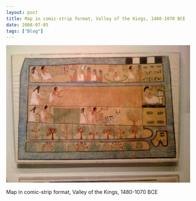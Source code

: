 ```yaml
---
layout: post
title: Map in comic-strip format, Valley of the Kings, 1480-1070 BCE
date: 2008-07-05
tags: ["Blog"]
---
```


![](k3Im6rfOqb210dv4MiBekzNz_500.jpg)  

Map in comic-strip format, Valley of the Kings, 1480-1070 BCE